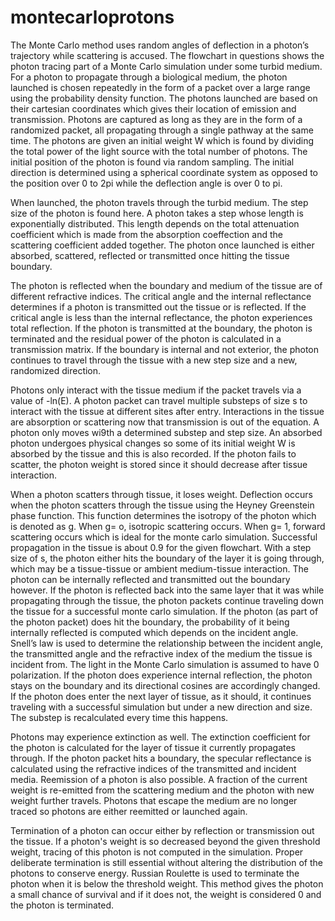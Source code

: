 # montecarloprotons
The Monte Carlo method uses random angles of deflection in a photon’s trajectory while scattering is accused. The flowchart in questions shows the photon tracing part of a Monte Carlo simulation under some turbid medium. For a photon to propagate through a biological medium, the photon launched is chosen repeatedly in the form of a packet over a large range using the probability density function. The photons launched are based on their cartesian coordinates which gives their location of emission and transmission. Photons are captured as long as they are in the form of a randomized packet, all propagating through a single pathway at the same time. The photons are given an initial weight W which is found by dividing the total power of the light source with the total number of photons. The initial position of the photon is found via random sampling. The initial direction is determined using a spherical coordinate system as opposed to the position over 0 to 2pi while the deflection angle is over 0 to pi.

When launched, the photon travels through the turbid medium. The step size of the photon is found here. A photon takes a step whose length is exponentially distributed. This length depends on the total attenuation coefficient which is made from the absorption coeffection and the scattering coefficient added together. The photon once launched is either absorbed, scattered, reflected or transmitted once hitting the tissue boundary.

The photon is reflected when the boundary and medium of the tissue are of different refractive indices. The critical angle and the internal reflectance determines if a photon is transmitted out the tissue or is reflected. If the critical angle is less than the internal reflectance, the photon experiences total reflection. If the photon is transmitted at the boundary, the photon is terminated and the residual power of the photon is calculated in a transmission matrix. If the boundary is internal and not exterior, the photon continues to travel through the tissue with a new step size and a new, randomized direction.

Photons only interact with the tissue medium if the packet travels via a value of -ln(E). A photon packet can travel multiple substeps of size s to interact with the tissue at different sites after entry. Interactions in the tissue are absorption or scattering now that transmission is out of the equation. A photon only moves wi9th a determined substep and step size. An absorbed photon undergoes physical changes so some of its initial weight W is absorbed by the tissue and this is also recorded. If the photon fails to scatter, the photon weight is stored since it should decrease after tissue interaction.

When a photon scatters through tissue, it loses weight. Deflection occurs when the photon scatters through the tissue using the Heyney Greenstein phase function. This function determines the isotropy of the photon which is denoted as g. When g= o, isotropic scattering occurs. When g= 1, forward scattering occurs which is ideal for the monte carlo simulation. Successful propagation in the tissue is about 0.9 for the given flowchart. With a step size of s, the photon either hits the boundary of the layer it is going through, which may be a tissue-tissue or ambient medium-tissue interaction. The photon can be internally reflected and transmitted out the boundary however. If the photon is reflected back into the same layer that it was while propagating through the tissue, the photon packets continue traveling down the tissue for a successful monte carlo simulation. 
If the photon (as part of the photon packet) does hit the boundary, the probability of it being internally reflected is computed which depends on the incident angle. Snell’s law is used to determine the relationship between the incident angle, the transmitted angle and the refractive index of the medium the tissue is incident from. The light in the Monte Carlo simulation is assumed to have 0 polarization. If the photon does experience internal reflection, the photon stays on the boundary and its directional cosines are accordingly changed. If the photon does enter the next layer of tissue, as it should, it continues traveling with a successful simulation but under a new direction and size. The substep is recalculated every time this happens.

Photons may experience extinction as well. The extinction coefficient for the photon is calculated for the layer of tissue it currently propagates through. If the photon packet hits a boundary, the specular reflectance is calculated using the refractive indices of the transmitted and incident media. Reemission of a photon is also possible. A fraction of the current weight is re-emitted from the scattering medium and the photon with new weight further travels. Photons that escape the medium are no longer traced so photons are either reemitted or launched again.

Termination of a photon can occur either by reflection or transmission out the tissue. If a photon's weight is so decreased beyond the given threshold weight, tracing of this photon is not computed in the simulation. Proper deliberate termination is still essential without altering the distribution of the photons to conserve energy. Russian Roulette is used to terminate the photon when it is below the threshold weight. This method gives the photon a small chance of survival and if it does not, the weight is considered 0 and the photon is terminated.
